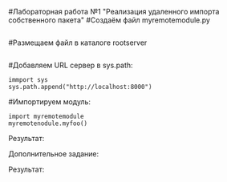 #Лабораторная работа №1
"Реализация удаленного импорта собственного пакета"
#Создаём файл myremotemodule.py
```

```
#Размещаем файл в каталоге rootserver
```

```
#Добавляем URL сервер в sys.path:
```
immport sys
sys.path.append("http://localhost:8000")
```
#Импортируем модуль:
```
import myremotemodule
myremotenodule.myfoo()
```
Результат:

Дополнительное задание:

Результат:
